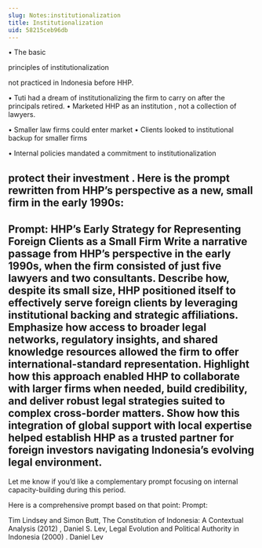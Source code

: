 ```yaml
---
slug: Notes:institutionalization
title: Institutionalization
uid: 58215ceb96db
---
```


• The basic

principles of institutionalization

not practiced in Indonesia before HHP.

• Tuti had a dream of
institutionalizing the firm
to carry on after the principals retired.
• Marketed HHP as an
institution
, not a collection of lawyers.

• Smaller
law firms
could enter market
• Clients looked to institutional backup for smaller firms

• Internal policies mandated a
commitment to institutionalization

protect their investment
.
Here is the prompt rewritten from HHP’s perspective as a new, small firm in the early 1990s:
---
**Prompt: HHP’s Early Strategy for Representing Foreign Clients as a Small Firm**
Write a narrative passage from HHP’s perspective in the early 1990s, when the firm consisted of just five lawyers and two consultants. Describe how, despite its small size, HHP positioned itself to effectively serve foreign clients by leveraging institutional backing and strategic affiliations. Emphasize how access to broader legal networks, regulatory insights, and shared knowledge resources allowed the firm to offer international-standard representation. Highlight how this approach enabled HHP to collaborate with larger firms when needed, build credibility, and deliver robust legal strategies suited to complex cross-border matters. Show how this integration of global support with local expertise helped establish HHP as a trusted partner for foreign investors navigating Indonesia’s evolving legal environment.
---
Let me know if you’d like a complementary prompt focusing on internal capacity-building during this period.

Here is a comprehensive prompt based on that point:
Prompt:

Tim Lindsey and Simon Butt,
The Constitution of Indonesia: A Contextual Analysis
(2012)
,
Daniel S. Lev,
Legal Evolution and Political Authority in Indonesia
(2000)
.
Daniel Lev